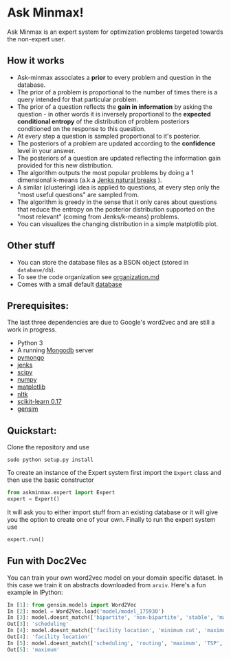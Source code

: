 # Ask Minmax!

Ask Minmax is an expert system for optimization problems targeted towards the non-expert user.


## How it works
 * Ask-minmax associates a **prior** to every problem and question in the database. 
 * The prior of a problem is proportional to the number of times there is a query intended for that particular
  problem. 
 * The prior of a question reflects the **gain in information** by asking the question  - in other words
 it is inversely proportional to the **expected conditional entropy** of the distribution of problem posteriors
 conditioned on the response to this question.
 * At every step a question is sampled proportional to it's posterior.
 * The posteriors of a problem are updated according to the **confidence** level in your answer.
 * The posteriors of a question are updated reflecting the information gain provided for this new distribution.
 * The algorithm outputs the most popular problems by doing a 1 dimensional k-means (a.k.a
[Jenks natural breaks](https://en.wikipedia.org/wiki/Jenks_natural_breaks_optimization) ).
 * A similar (clustering) idea is applied to questions, at every step only the "most useful questions" are
  sampled from.
 * The algorithm is greedy in the sense that it only cares about questions that reduce the entropy on the
 posterior distribution supported on the "most relevant" (coming from Jenks/k-means) problems.
 * You can visualizes the changing distribution in a simple matplotlib plot.
 
## Other stuff
 
 * You can store the database files as a BSON object (stored in `database/db`).
 * To see the code organization see [organization.md](src/askminmax/organization.md)
 * Comes with a small default [database](database/db)
 
## Prerequisites: 
The last three dependencies are due to Google's word2vec and are still a work in progress.

 * Python 3
 * A running [Mongodb](https://www.mongodb.org/) server 
 * [pymongo](https://pypi.python.org/pypi/pymongo/)
 * [jenks](https://github.com/perrygeo/jenks)
 * [scipy](http://www.scipy.org/)
 * [numpy](http://www.scipy.org/)
 * [matplotlib](http://matplotlib.org/)
 * [nltk](http://www.nltk.org/)
 * [scikit-learn 0.17](https://pypi.python.org/pypi/scikit-learn/0.17)
 * [gensim](https://pypi.python.org/pypi/gensim)

## Quickstart:

Clone the repository and use

```shell
sudo python setup.py install
```

To create an instance of the Expert system first import the `Expert` class and
then use the basic constructor

```python
from askminmax.expert import Expert
expert = Expert()
```

It will ask you to either import stuff from an existing database or it will give 
you the option to create one of your own. Finally to run the expert system use

```python
expert.run()
```

## Fun with Doc2Vec

You can train your own word2vec model on your domain specific dataset. In this case we train it on
abstracts downloaded from `arxiv`. Here's a fun example in IPython:

```python
In [1]: from gensim.models import Word2Vec
In [2]: model = Word2Vec.load('model/model_175930')
In [3]: model.doesnt_match(['bipartite', 'non-bipartite', 'stable', 'matching', 'scheduling'])
Out[3]: 'scheduling'
In [4]: model.doesnt_match(['facility location', 'minimum cut', 'maximum cut', 'sparsest cut'])
Out[4]: 'facility location'
In [5]: model.doesnt_match(['scheduling', 'routing', 'maximum', 'TSP', 'facility location'])
Out[5]: 'maximum'
```



